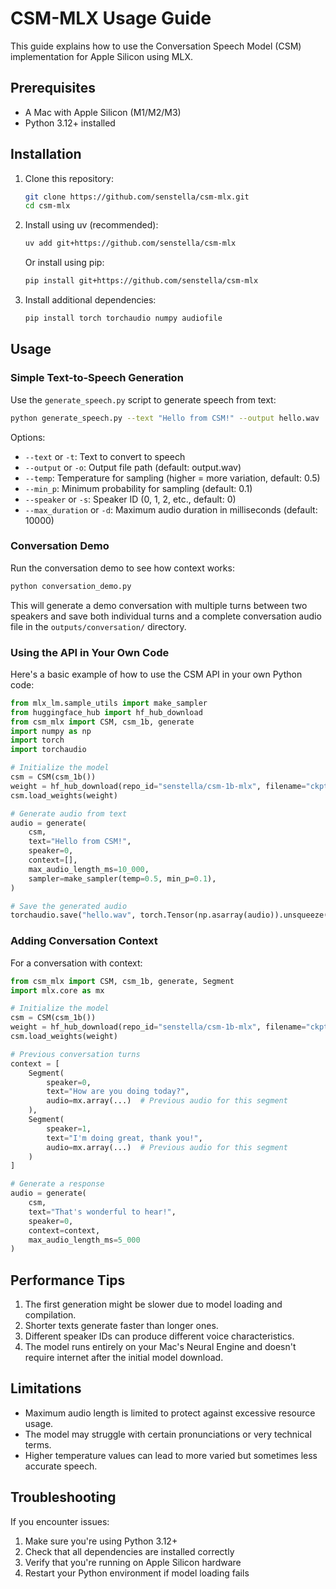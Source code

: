 # CSM-MLX Usage Guide

This guide explains how to use the Conversation Speech Model (CSM) implementation for Apple Silicon using MLX.

## Prerequisites

- A Mac with Apple Silicon (M1/M2/M3)
- Python 3.12+ installed

## Installation

1. Clone this repository:
   ```bash
   git clone https://github.com/senstella/csm-mlx.git
   cd csm-mlx
   ```

2. Install using uv (recommended):
   ```bash
   uv add git+https://github.com/senstella/csm-mlx
   ```

   Or install using pip:
   ```bash
   pip install git+https://github.com/senstella/csm-mlx
   ```

3. Install additional dependencies:
   ```bash
   pip install torch torchaudio numpy audiofile
   ```

## Usage

### Simple Text-to-Speech Generation

Use the `generate_speech.py` script to generate speech from text:

```bash
python generate_speech.py --text "Hello from CSM!" --output hello.wav
```

Options:
- `--text` or `-t`: Text to convert to speech
- `--output` or `-o`: Output file path (default: output.wav)
- `--temp`: Temperature for sampling (higher = more variation, default: 0.5)
- `--min_p`: Minimum probability for sampling (default: 0.1)
- `--speaker` or `-s`: Speaker ID (0, 1, 2, etc., default: 0)
- `--max_duration` or `-d`: Maximum audio duration in milliseconds (default: 10000)

### Conversation Demo

Run the conversation demo to see how context works:

```bash
python conversation_demo.py
```

This will generate a demo conversation with multiple turns between two speakers and save both individual turns and a complete conversation audio file in the `outputs/conversation/` directory.

### Using the API in Your Own Code

Here's a basic example of how to use the CSM API in your own Python code:

```python
from mlx_lm.sample_utils import make_sampler
from huggingface_hub import hf_hub_download
from csm_mlx import CSM, csm_1b, generate
import numpy as np
import torch
import torchaudio

# Initialize the model
csm = CSM(csm_1b())
weight = hf_hub_download(repo_id="senstella/csm-1b-mlx", filename="ckpt.safetensors")
csm.load_weights(weight)

# Generate audio from text
audio = generate(
    csm,
    text="Hello from CSM!",
    speaker=0,
    context=[],
    max_audio_length_ms=10_000,
    sampler=make_sampler(temp=0.5, min_p=0.1),
)

# Save the generated audio
torchaudio.save("hello.wav", torch.Tensor(np.asarray(audio)).unsqueeze(0).cpu(), 24_000)
```

### Adding Conversation Context

For a conversation with context:

```python
from csm_mlx import CSM, csm_1b, generate, Segment
import mlx.core as mx

# Initialize the model
csm = CSM(csm_1b())
weight = hf_hub_download(repo_id="senstella/csm-1b-mlx", filename="ckpt.safetensors")
csm.load_weights(weight)

# Previous conversation turns
context = [
    Segment(
        speaker=0,
        text="How are you doing today?",
        audio=mx.array(...)  # Previous audio for this segment
    ),
    Segment(
        speaker=1,
        text="I'm doing great, thank you!",
        audio=mx.array(...)  # Previous audio for this segment
    )
]

# Generate a response
audio = generate(
    csm,
    text="That's wonderful to hear!",
    speaker=0,
    context=context,
    max_audio_length_ms=5_000
)
```

## Performance Tips

1. The first generation might be slower due to model loading and compilation.
2. Shorter texts generate faster than longer ones.
3. Different speaker IDs can produce different voice characteristics.
4. The model runs entirely on your Mac's Neural Engine and doesn't require internet after the initial model download.

## Limitations

- Maximum audio length is limited to protect against excessive resource usage.
- The model may struggle with certain pronunciations or very technical terms.
- Higher temperature values can lead to more varied but sometimes less accurate speech.

## Troubleshooting

If you encounter issues:

1. Make sure you're using Python 3.12+
2. Check that all dependencies are installed correctly
3. Verify that you're running on Apple Silicon hardware
4. Restart your Python environment if model loading fails